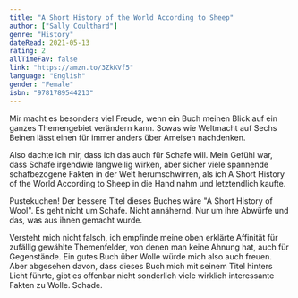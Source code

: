 ```yaml
---
title: "A Short History of the World According to Sheep"
author: ["Sally Coulthard"]
genre: "History"
dateRead: 2021-05-13
rating: 2
allTimeFav: false
link: "https://amzn.to/3ZkKVf5"
language: "English"
gender: "Female"
isbn: "9781789544213"
---
```


Mir macht es besonders viel Freude, wenn ein Buch meinen Blick auf ein ganzes Themengebiet verändern kann. Sowas wie Weltmacht auf Sechs Beinen lässt einen für immer anders über Ameisen nachdenken.

Also dachte ich mir, dass ich das auch für Schafe will. Mein Gefühl war, dass Schafe irgendwie langweilig wirken, aber sicher viele spannende schafbezogene Fakten in der Welt herumschwirren, als ich A Short History of the World According to Sheep in die Hand nahm und letztendlich kaufte.

Pustekuchen! Der bessere Titel dieses Buches wäre "A Short History of Wool". Es geht nicht um Schafe. Nicht annähernd. Nur um ihre Abwürfe und das, was aus ihnen gemacht wurde.

Versteht mich nicht falsch, ich empfinde meine oben erklärte Affinität für zufällig gewählte Themenfelder, von denen man keine Ahnung hat, auch für Gegenstände. Ein gutes Buch über Wolle würde mich also auch freuen. Aber abgesehen davon, dass dieses Buch mich mit seinem Titel hinters Licht führte, gibt es offenbar nicht sonderlich viele wirklich interessante Fakten zu Wolle. Schade.
